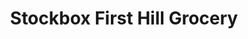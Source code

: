 ---
title: "Stockbox First Hill Grocery"
url: /seattle/stockbox-first-hill-grocery/
shop: convenience
---